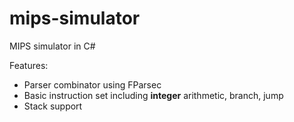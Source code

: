 # mips-simulator
MIPS simulator in C#

Features:
- Parser combinator using FParsec
- Basic instruction set including **integer** arithmetic, branch, jump
- Stack support

